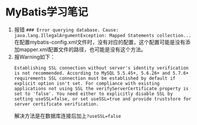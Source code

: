 # MyBatis学习笔记

1. 报错 `### Error querying database. Cause: java.lang.IllegalArgumentException: Mapped Statements collection...`
<br>在配置mybatis-config.xml文件时，没有对应的配置，这个配置可能是没有添加mapper.xml配置文件的路径，也可能是没有这个方法。
2. 报Warning如下：
    ```text
    Establishing SSL connection without server's identity verification is not recommended. According to MySQL 5.5.45+, 5.6.26+ and 5.7.6+ requirements SSL connection must be established by default if explicit option isn't set. For compliance with existing applications not using SSL the verifyServerCertificate property is set to 'false'. You need either to explicitly disable SSL by setting useSSL=false, or set useSSL=true and provide truststore for server certificate verification.
    ```
    解决方法是在数据库连接后加上`?useSSL=false`
